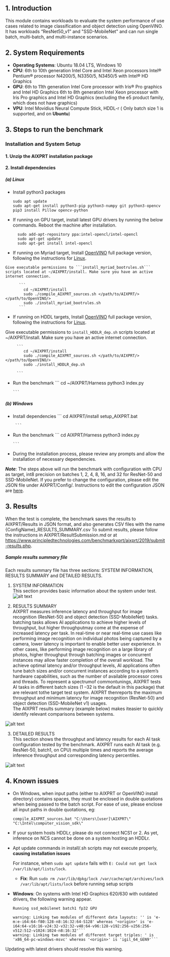 ## 1. Introduction
This module contains workloads to evaluate the system performance of use cases related to image classification and object detection using OpenVINO.
It has workloads “ResNet50_v1” and "SSD-MobileNet" and can run single batch, multi-batch, and multi-instance scenarios.

## 2. System Requirements

* **Operating Systems**: Ubuntu 18.04 LTS, Windows 10
* **CPU**:
	  6th to 10th generation Intel Core and Intel Xeon processors
    Intel® Pentium® processor N4200/5, N3350/5, N3450/5 with Intel® HD Graphics
* **GPU**:
	  6th to 11th generation Intel Core processor with Iris® Pro graphics and Intel HD Graphics
    6th to 8th generation Intel Xeon processor with Iris Pro graphics and Intel HD Graphics (excluding the e5 product family, which does not have graphics)
* **VPU**:
    Intel Movidius Neural Compute Stick, HDDL-r  ( Only batch size 1 is supported, and on **Ubuntu**)

## 3. Steps to run the benchmark

### Installation and System Setup
#### 1. Unzip the AIXPRT installation package

#### 2. Install dependencies

##### (a) Linux

   * Install python3 packages
      ```
      sudo apt update
      sudo apt-get install python3-pip python3-numpy git python3-opencv
      pip3 install Pillow opencv-python
      ```

   * If running on GPU target, install latest GPU drivers by running the below commands. Reboot the machine after installation.

       ```
         sudo add-apt-repository ppa:intel-opencl/intel-opencl
         sudo apt-get update
         sudo apt-get install intel-opencl
       ```

   * If running on Myriad target, Install [OpenVINO](https://docs.openvinotoolkit.org/latest/_docs_install_guides_installing_openvino_linux.html) full package version, following the instructions for [Linux](https://software.intel.com/en-us/articles/OpenVINO-Install-Linux).<br/>

    Give executable permissions to ```install_myriad_bootrules.sh``` scripts located at ~/AIXPRT/install. Make sure you have an active internet connection.

          ```
            cd ~/AIXPRT/install
            sudo ./compile_AIXPRT_sources.sh </path/to/AIXPRT/> </path/to/OpenVINO/>
            sudo ./install_myriad_bootrules.sh
          ```

   * If running on HDDL targets, Install [OpenVINO](https://docs.openvinotoolkit.org/latest/_docs_install_guides_installing_openvino_linux.html) full package version, following the instructions for [Linux](https://software.intel.com/en-us/articles/OpenVINO-Install-Linux).<br/>

   Give executable permissions to ```install_HDDLR_dep.sh``` scripts located at ~/AIXPRT/install. Make sure you have an active internet connection.

         ```
            cd ~/AIXPRT/install
            sudo ./compile_AIXPRT_sources.sh </path/to/AIXPRT/> </path/to/OpenVINO/>
            sudo ./install_HDDLR_dep.sh

         ```

   * Run the benchmark
         ```
            cd ~/AIXPRT/Harness
            python3 index.py

         ```


##### (b) Windows
   * Install dependencies
          ```
          cd AIXPRT/install
          setup_AIXPRT.bat

          ```

   * Run the benchmark
         ```
            cd AIXPRT/Harness
            python3 index.py

         ```
   * During the installation process, please review any prompts and allow the installation of necessary dependencies.

***Note***: The steps above will run the benchmark with configuration with CPU as target, int8 precision on batches 1, 2, 4, 8, 16, and 32 for ResNet-50 and SSD-MobileNet.
   If you prefer to change the configuration, please edit the JSON file under AIXPRT/Config/. Instructions to edit the configuration JSON are [here](https://github.com/BenchmarkXPRT/AIXPRT/blob/master/Tensorflow/AIXPRT/EditConfig.md).

## 3. Results

When the test is complete, the benchmark saves the results to AIXPRT/Results in JSON format, and also generates CSV files with the name {ConfigName}_RESULTS_SUMMARY.csv
To submit results, please follow the instructions in AIXPRT/ResultSubmission.md or at https://www.principledtechnologies.com/benchmarkxprt/aixprt/2019/submit-results.php.


##### Sample results summary file <br/>

Each results summary file has three sections: SYSTEM INFORMATION, RESULTS SUMMARY and DETAILED RESULTS.<br/>
 1. SYSTEM INFORMATION <br/>
    This section provides basic information about the system under test. <br/>
    ![alt text](https://github.com/BenchmarkXPRT/AIXPRT/tree/master/Tensorflow/AIXPRT/Harness/assets/tensorflow_systemInfo.png)

 2. RESULTS SUMMARY <br/>
    AIXPRT measures inference latency and throughput for image recognition (ResNet-50) and object detection (SSD-MobileNet) tasks. batching tasks allows AI applications to achieve
higher levels of throughput, but higher throughputmay come at the expense of increased latency per task. In real-time or near real-time use cases like performing image recognition
on individual photos being captured by a camera, lower latency is important to enable better user experience. In other cases, like performing image recognition on a large library of
photos, higher throughput through batching images or concurrent instances may allow faster completion of the overall workload. The achieve optimal latency and/or throughput levels,
AI applications often tune batch sizes and/or concurrent instances according to a system’s hardware capabilities, such as the number of available processor cores and threads.
To represent a spectrumof commontunings, AIXPRT tests AI tasks in different batch sizes (1 –32 is the default in this package) that are relevant tothe target test system.
AIXPRT thenreports the maximum throughput and minimum latency for image recognition (ResNet-50) and object detection (SSD-MobileNet v1) usages.<br/>
The AIXPRT results summary (example below) makes iteasier to quickly identify relevant comparisons between systems. <br/>

 ![alt text](https://github.com/BenchmarkXPRT/AIXPRT/tree/master/Tensorflow/AIXPRT/Harness/assets/results_summary.png)


 3. DETAILED RESULTS <br/>
   This section shows the throughput and latency results for each AI task configuration tested by the benchmark.
AIXPRT runs each AI task (e.g. ResNet-50, batch1, on CPU) multiple times and reports the average inference throughput and corresponding latency percentiles.

![alt text](https://github.com/BenchmarkXPRT/AIXPRT/tree/master/Tensorflow/AIXPRT/Harness/assets/detailed_results.png)


## 4. Known issues
- On Windows, when input paths (either to AIXPRT or OpenVINO install directory) contains spaces, they must be enclosed in double quotations when being passed to the batch script. For ease of use, please enclose all input paths in double quotations, eg:

   ```compile_AIXPRT_sources.bat "C:\Users\[user]\AIXPRT\" "C:\Intel\computer_vision_sdk\"```

- If your system hosts HDDLr, please do not connect NCS1 or 2. As yet, inference on NCS cannot be done on a system hosting an HDDLr.

- Apt update commands in install/.sh scripts may not execute properly, **causing installation issues**

     For instance, when `sudo apt update` fails with `E: Could not get lock /var/lib/apt/lists/lock`.
     - **Fix**: Run `sudo rm /var/lib/dpkg/lock /var/cache/apt/archives/lock /var/lib/apt/lists/lock` before running setup scripts

- **Windows**: On systems with Intel HD Graphics 620/630 with outdated drivers, the following warning appear.

   ```
   Running ssd_mobilenet batch1 fp32 GPU

   warning: Linking two modules of different data layouts: '' is 'e-m:e-i64:64-f80:128-n8:16:32:64-S128' whereas '<origin>' is 'e-   i64:64-v16:16-v24:32-v32:32-v48:64-v96:128-v192:256-v256:256-v512:512-v1024:1024-n8:16:32'```
   warning: Linking two modules of different target triples: ' is 'x86_64-pc-windows-msvc' whereas '<origin>' is 'igil_64_GEN9'```

Updating with latest drivers should resolve this warning.

